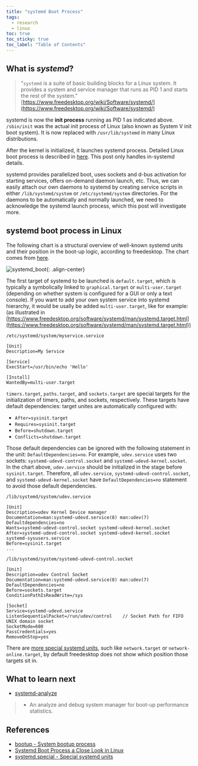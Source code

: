 ```yaml
---
title: "systemd Boot Process"
tags:
  - research
  - linux
toc: true
toc_sticky: true
toc_label: "Table of Contents"
---
```




## What is _systemd_?

> "`systemd` is a suite of basic building blocks for a Linux system. It provides a system and service manager that runs as PID 1 and starts the rest of the system."
> <br>
> [https://www.freedesktop.org/wiki/Software/systemd/](https://www.freedesktop.org/wiki/Software/systemd/)


systemd is now the **init process** running as PID 1 as indicated above. `/sbin/init` was the actual init process of Linux (also known as System V init boot system). It is now replaced with `/usr/lib/systemd` in many Linux distributions.

After the kernel is initialized, it launches systemd process. Detailed Linux boot process is described in [here](https://www.thegeekstuff.com/2011/02/linux-boot-process/). This post only handles in-systemd details.

systemd provides parallelized boot, uses sockets and d-bus activation for starting services, offers on-demand daemon launch, etc. Thus, we can easily attach our own daemons to systemd by creating service scripts in either `/lib/systemd/system` or `/etc/systemd/system` directories. For the daemons to be automatically and normally launched, we need to acknowledge the systemd launch process, which this post will investigate more.



## systemd boot process in Linux

The following chart is a structural overview of well-known systemd units and their position in the boot-up logic, according to freedesktop.
The chart comes from [here](https://www.freedesktop.org/software/systemd/man/bootup.html).

![systemd_boot](https://github.com/jonghwanchung/jonghwanchung.github.io/assets/97339878/7e348109-8513-4a45-9023-6e776de04883){: .align-center}


The first target of systemd to be launched is `default.target`, which is typically a symbolically linked to `graphical.target` or `multi-user.target` (depending on whether system is configured for a GUI or only a text console). If you want to add your own system service into systemd hierarchy, it would be usally be added `multi-user.target`, like for example:
(as illustrated in [https://www.freedesktop.org/software/systemd/man/systemd.target.html](https://www.freedesktop.org/software/systemd/man/systemd.target.html))

```
/etc/systemd/system/myservice.service

[Unit]
Description=My Service

[Service]
ExecStart=/usr/bin/echo 'Hello'

[Install]
WantedBy=multi-user.target
```

`timers.target`, `paths.target`, and `sockets.target` are special targets for the initialization of timers, paths, and sockets, respectively. These targets have default dependencies: target unites are automatically configured with:

- `After=sysinit.target`
- `Requires=sysinit.target`
- `Before=shutdown.target`
- `Conflicts=shutdown.target`

Those default dependencies can be ignored with the following statement in the unit: `DefaultDependencies=no`. For example, `udev.service` uses two sockets: `systemd-udevd-control.socket` and `systemd-udevd-kernel.socket`. In the chart above, `udev.service` should be initialized in the stage before `sysinit.target`. Therefore, all `udev.service`, `systemd-udevd-control.socket`, and `systemd-udevd-kernel.socket` have `DefaultDependencies=no` statement to avoid those default dependencies.

```
/lib/systemd/system/udev.service

[Unit]
Description=udev Kernel Device manager
Documentation=man:systemd-udevd.service(8) man:udev(7)
Defaultdependencies=no
Wants=systemd-udevd-control.socket systemd-udevd-kernel.socket
After=systemd-udevd-control.socket systemd-udevd-kernel.socket systemd-sysusers.service
Before=sysinit.target
...
```

```
/lib/systemd/system/systemd-udevd-control.socket

[Unit]
Description=udev Control Socket
Documentation=man:systemd-udevd.service(8) man:udev(7)
DefaultDependencies=no
Before=sockets.target
ConditionPathIsReadWrite=/sys

[Socket]
Service=systemd-udevd.service
ListenSequentialPacket=/run/udev/control    // Socket Path for FIFO UNIX domain socket
SocketMode=600
PassCredentials=yes
RemoveOnStop=yes
```

There are [more special systemd units](https://www.freedesktop.org/software/systemd/man/systemd.special.html), such like `network.target` or `network-online.target`, by default freedesktop does not show which position those targets sit in.



## What to learn next

- [systemd-analyze](https://www.freedesktop.org/software/systemd/man/systemd-analyze.html)
> - An analyze and debug system manager for boot-up performance statistics.



## References

- [bootup - System bootup process](https://www.freedesktop.org/software/systemd/man/bootup.html)
- [Systemd Boot Process a Close Look in Linux](https://linuxopsys.com/)
- [systemd.special - Special systemd units](https://www.freedesktop.org/software/systemd/man/systemd.special.html)
